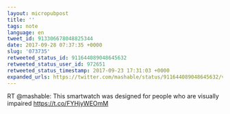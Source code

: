 ```yaml
---
layout: micropubpost
title: ''
tags: note
language: en
tweet_id: 913306678048825344
date: 2017-09-28 07:37:35 +0000
slug: '073735'
retweeted_status_id: 911644089048645632
retweeted_status_user_id: 972651
retweeted_status_timestamp: 2017-09-23 17:31:03 +0000
expanded_urls: https://twitter.com/mashable/status/911644089048645632/video/1,https://twitter.com/mashable/status/911644089048645632/video/1
---
```

RT @mashable: This smartwatch was designed for people who are visually impaired https://t.co/FYHjyWEOmM
